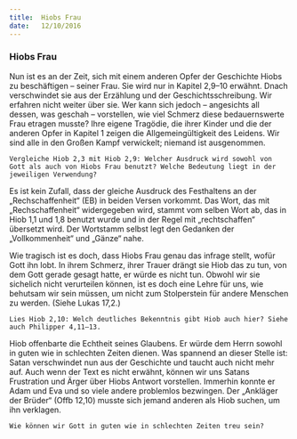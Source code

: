 ```yaml
---
title:  Hiobs Frau
date:   12/10/2016
---
```


### Hiobs Frau

Nun ist es an der Zeit, sich mit einem anderen Opfer der Geschichte Hiobs zu beschäftigen – seiner Frau. Sie wird nur in Kapitel 2,9–10 erwähnt. Dnach verschwindet sie aus der Erzählung und der Geschichtsschreibung. Wir erfahren nicht weiter über sie. Wer kann sich jedoch – angesichts all dessen, was geschah – vorstellen, wie viel Schmerz diese bedauernswerte Frau etragen musste? Ihre eigene Tragödie, die ihrer Kinder und die der anderen Opfer in Kapitel 1 zeigen die Allgemeingültigkeit des Leidens. Wir sind alle in den Großen Kampf verwickelt; niemand ist ausgenommen.

`Vergleiche Hiob 2,3 mit Hiob 2,9: Welcher Ausdruck wird sowohl von Gott als auch von Hiobs Frau benutzt? Welche Bedeutung liegt in der jeweiligen Verwendung?`

Es ist kein Zufall, dass der gleiche Ausdruck des Festhaltens an der „Rechschaffenheit“ (EB) in beiden Versen vorkommt. Das Wort, das mit „Rechschaffenheit“ widergegeben wird, stammt vom selben Wort ab, das in Hiob 1,1 und 1,8 benutzt wurde und in der Regel mit „rechtschaffen“ übersetzt wird. Der Wortstamm selbst legt den Gedanken der „Vollkommenheit“ und „Gänze“ nahe.

Wie tragisch ist es doch, dass Hiobs Frau genau das infrage stellt, wofür Gott ihn lobt. In ihrem Schmerz, ihrer Trauer drängt sie Hiob das zu tun, von dem Gott gerade gesagt hatte, er würde es nicht tun. Obwohl wir sie sichelich nicht verurteilen können, ist es doch eine Lehre für uns, wie behutsam wir sein müssen, um nicht zum Stolperstein für andere Menschen zu werden. (Siehe Lukas 17,2.)

`Lies Hiob 2,10: Welch deutliches Bekenntnis gibt Hiob auch hier? Siehe auch Philipper 4,11–13.`

Hiob offenbarte die Echtheit seines Glaubens. Er würde dem Herrn sowohl in guten wie in schlechten Zeiten dienen. Was spannend an dieser Stelle ist: Satan verschwindet nun aus der Geschichte und taucht auch nicht mehr auf. Auch wenn der Text es nicht erwähnt, können wir uns Satans Frustration und Ärger über Hiobs Antwort vorstellen. Immerhin konnte er Adam und Eva und so viele andere problemlos bezwingen. Der „Ankläger der Brüder“ (Offb 12,10) musste sich jemand anderen als Hiob suchen, um ihn verklagen.

`Wie können wir Gott in guten wie in schlechten Zeiten treu sein?`
 